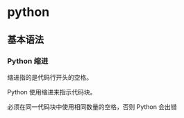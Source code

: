 # python

## 基本语法

### Python 缩进

缩进指的是代码行开头的空格。

Python 使用缩进来指示代码块。

必须在同一代码块中使用相同数量的空格，否则 Python 会出错